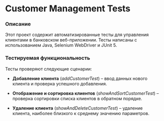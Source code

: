 # Customer Management Tests

### Описание

Этот проект содержит автоматизированные тесты для управления клиентами в банковском веб-приложении. Тесты написаны с использованием Java, Selenium WebDriver и JUnit 5.

### Тестируемая функциональность

Тесты проверяют следующие сценарии:

- **Добавление клиента** (*addCustomerTest*) – ввод данных нового клиента и проверка успешного добавления.

- **Отображение и сортировка клиентов** (*showAndSortCustomerTest*) – проверка сортировки списка клиентов в обратном порядке.

- **Удаление клиента** (*showAndDeleteCustomerTest*) – удаление клиента, наиболее близкого к среднему значению параметров.